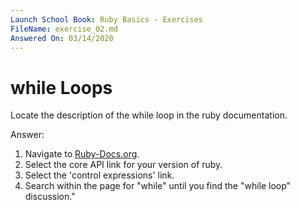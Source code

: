 ```yaml
---
Launch School Book: Ruby Basics - Exercises
FileName: exercise_02.md
Answered On: 03/14/2020
---
```


# while Loops

Locate the description of the while loop in the ruby documentation.

Answer: 

1. Navigate to [Ruby-Docs.org](https://ruby-doc.org/).
2. Select the core API link for your version of ruby.
3. Select the 'control expressions' link.
4. Search within the page for "while" until you find the "while loop" discussion."
